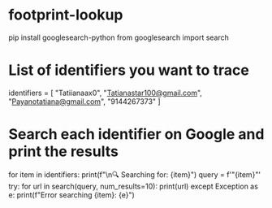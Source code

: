 # footprint-lookup
pip install googlesearch-python
from googlesearch import search

# List of identifiers you want to trace
identifiers = [
    "Tatiianaax0",
    "Tatianastar100@gmail.com",
    "Payanotatiana@gmail.com",
    "9144267373"
]

# Search each identifier on Google and print the results
for item in identifiers:
    print(f"\n🔍 Searching for: {item}")
    query = f'"{item}"'
    try:
        for url in search(query, num_results=10):
            print(url)
    except Exception as e:
        print(f"Error searching {item}: {e}")
